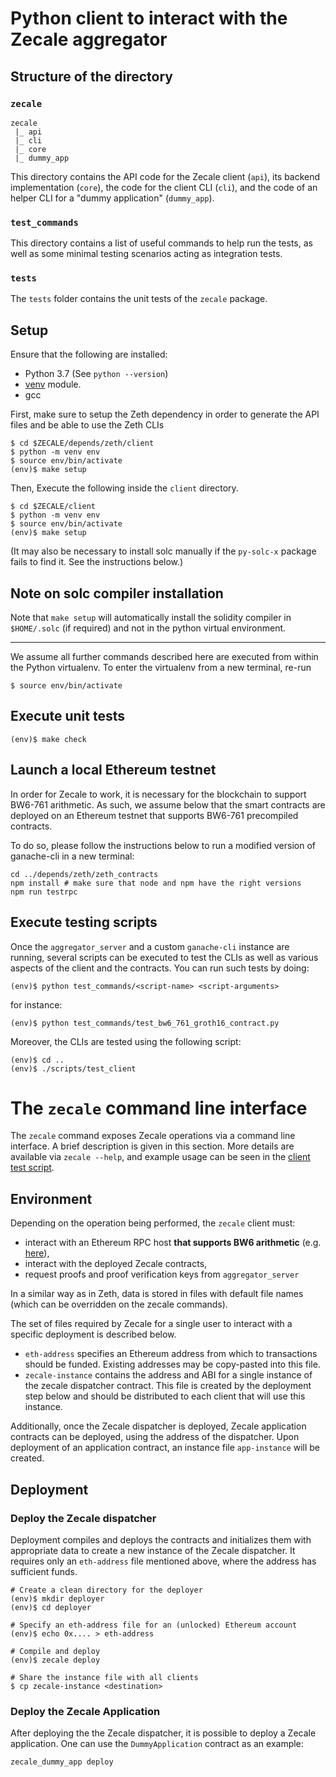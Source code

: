 # Python client to interact with the Zecale aggregator

## Structure of the directory

### `zecale`

```
zecale
 |_ api
 |_ cli
 |_ core
 |_ dummy_app
```

This directory contains the API code for the Zecale client (`api`), its backend implementation (`core`), the code for the client CLI (`cli`), and the code of an helper CLI for a "dummy application" (`dummy_app`).

### `test_commands`

This directory contains a list of useful commands to help run the tests, as well as some minimal testing scenarios acting as integration tests.

### `tests`

The `tests` folder contains the unit tests of the `zecale` package.

## Setup

Ensure that the following are installed:

- Python 3.7 (See `python --version`)
- [venv](https://docs.python.org/3/library/venv.html#module-venv) module.
- gcc

First, make sure to setup the Zeth dependency in order to generate the
API files and be able to use the Zeth CLIs
```console
$ cd $ZECALE/depends/zeth/client
$ python -m venv env
$ source env/bin/activate
(env)$ make setup
```

Then, Execute the following inside the `client` directory.
```console
$ cd $ZECALE/client
$ python -m venv env
$ source env/bin/activate
(env)$ make setup
```

(It may also be necessary to install solc manually if the `py-solc-x` package
fails to find it. See the instructions below.)

## Note on solc compiler installation

Note that `make setup` will automatically install the solidity compiler in `$HOME/.solc`
(if required) and not in the python virtual environment.

-----------------

We assume all further commands described here are executed from within the
Python virtualenv.  To enter the virtualenv from a new terminal, re-run
```console
$ source env/bin/activate
```

## Execute unit tests

```console
(env)$ make check
```

## Launch a local Ethereum testnet

In order for Zecale to work, it is necessary for the blockchain to support
BW6-761 arithmetic. As such, we assume below that the smart contracts are
deployed on an Ethereum testnet that supports BW6-761 precompiled contracts.

To do so, please follow the instructions below to run a modified version
of ganache-cli in a new terminal:
```console
cd ../depends/zeth/zeth_contracts
npm install # make sure that node and npm have the right versions
npm run testrpc
```

## Execute testing scripts

Once the `aggregator_server` and a custom `ganache-cli` instance are
running, several scripts can be executed to test the CLIs as well as
various aspects of the client and the contracts. You can run such tests
by doing:

```console
(env)$ python test_commands/<script-name> <script-arguments>
```

for instance:
```console
(env)$ python test_commands/test_bw6_761_groth16_contract.py
```

Moreover, the CLIs are tested using the following script:

```console
(env)$ cd ..
(env)$ ./scripts/test_client
```

# The `zecale` command line interface

The `zecale` command exposes Zecale operations via a command line interface. A
brief description is given in this section. More details are available via
`zecale --help`, and example usage can be seen in the [client test
script](../scripts/test_client).

## Environment

Depending on the operation being performed, the `zecale` client must:
- interact with an Ethereum RPC host **that supports BW6 arithmetic** (e.g. [here](https://github.com/clearmatics/ganache-cli/tree/v6.10.1-clearmatics)),
- interact with the deployed Zecale contracts,
- request proofs and proof verification keys from `aggregator_server`

In a similar way as in Zeth, data is stored in files with
default file names (which can be overridden on the zecale commands).

The set of files required by Zecale for a single user to interact with a specific
deployment is described below.

- `eth-address` specifies an Ethereum address from which to transactions should
  be funded. Existing addresses may be copy-pasted into this file.
- `zecale-instance` contains the address and ABI for a single instance of the
  zecale dispatcher contract. This file is created by the deployment step below
  and should be distributed to each client that will use this instance.

Additionally, once the Zecale dispatcher is deployed, Zecale application
contracts can be deployed, using the address of the dispatcher. Upon
deployment of an application contract, an instance file `app-instance` will
be created.

## Deployment

### Deploy the Zecale dispatcher

Deployment compiles and deploys the contracts and initializes them with
appropriate data to create a new instance of the Zecale dispatcher. It requires
only an `eth-address` file mentioned above, where the address has sufficient
funds.

```console
# Create a clean directory for the deployer
(env)$ mkdir deployer
(env)$ cd deployer

# Specify an eth-address file for an (unlocked) Ethereum account
(env)$ echo 0x.... > eth-address

# Compile and deploy
(env)$ zecale deploy

# Share the instance file with all clients
$ cp zecale-instance <destination>
```

### Deploy the Zecale Application

After deploying the the Zecale dispatcher, it is possible to deploy a Zecale
application. One can use the `DummyApplication` contract as an example:

```console
zecale_dummy_app deploy
```
